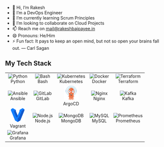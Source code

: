 - 👋 Hi, I’m Rakesh
- 👀 I’m a DevOps Engineer
- 🌱 I’m currently learning Scrum Principles
- 💞️ I’m looking to collaborate on Cloud Projects
- 📫 Reach me on mail@rakeshbajpayee.in
- 😄 Pronouns: He/Him
- ⚡ Fun fact: It pays to keep an open mind, but not so open your brains fall out. ― Carl Sagan

## My Tech Stack


<table style="border: none;">
  <tr>
    <td align="center">
      <img src="https://skillicons.dev/icons?i=python" width="48" height="48" alt="Python" /><br>Python
    </td>
    <td align="center">
      <img src="https://skillicons.dev/icons?i=bash" width="48" height="48" alt="Bash" /><br>Bash
    </td>
    <td align="center">
      <img src="https://skillicons.dev/icons?i=kubernetes" width="48" height="48" alt="Kubernetes" /><br>Kubernetes
    </td>
    <td align="center">
      <img src="https://skillicons.dev/icons?i=docker" width="48" height="48" alt="Docker" /><br>Docker
    </td>
    <td align="center">
      <img src="https://skillicons.dev/icons?i=terraform" width="48" height="48" alt="Terraform" /><br>Terraform
    </td>
  </tr>
  <tr>
    <td align="center">
      <img src="https://skillicons.dev/icons?i=ansible" width="48" height="48" alt="Ansible" /><br>Ansible
    </td>
    <td align="center">
      <img src="https://skillicons.dev/icons?i=gitlab" width="48" height="48" alt="GitLab" /><br>GitLab
    </td>
    <td align="center">
      <img src="https://raw.githubusercontent.com/devicons/devicon/master/icons/argocd/argocd-original.svg" width="48" height="48" alt="ArgoCD" /><br>ArgoCD
    </td>
    <td align="center">
      <img src="https://skillicons.dev/icons?i=nginx" width="48" height="48" alt="Nginx" /><br>Nginx
    </td>
    <td align="center">
      <img src="https://skillicons.dev/icons?i=kafka" width="48" height="48" alt="Kafka" /><br>Kafka
    </td>
  </tr>
  <tr>
    <td align="center">
      <img src="https://raw.githubusercontent.com/devicons/devicon/master/icons/vagrant/vagrant-original.svg" width="48" height="48" alt="Vagrant" /><br>Vagrant
    </td>
    <td align="center">
      <img src="https://skillicons.dev/icons?i=nodejs" width="48" height="48" alt="Node.js" /><br>Node.js
    </td>
    <td align="center">
      <img src="https://skillicons.dev/icons?i=mongodb" width="48" height="48" alt="MongoDB" /><br>MongoDB
    </td>
    <td align="center">
      <img src="https://skillicons.dev/icons?i=mysql" width="48" height="48" alt="MySQL" /><br>MySQL
    </td>
    <td align="center">
      <img src="https://skillicons.dev/icons?i=prometheus" width="48" height="48" alt="Prometheus" /><br>Prometheus
    </td>
  </tr>
  <tr>
    <td align="center">
      <img src="https://skillicons.dev/icons?i=grafana" width="48" height="48" alt="Grafana" /><br>Grafana
    </td>
  </tr>
</table>
<!---
Helion55/Helion55 is a ✨ special ✨ repository because its `README.md` (this file) appears on your GitHub profile.
You can click the Preview link to take a look at your changes.
--->
